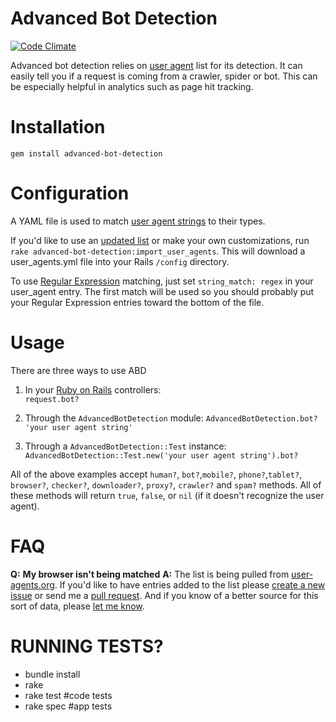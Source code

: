 Advanced Bot Detection
=============
[![Code Climate](https://codeclimate.com/github/usbsnowcrash/advanced-bot-detection/badges/gpa.svg)](https://codeclimate.com/github/usbsnowcrash/advanced-bot-detection)

Advanced bot detection relies on [user agent](http://en.wikipedia.org/wiki/User_agent) list for its detection. It can easily tell you if a request is coming from a crawler, spider or bot. This can be especially helpful in analytics such as page hit tracking.

Installation
============
`gem install advanced-bot-detection`

Configuration
=============

A YAML file is used to match [user agent strings](http://simplyfast.info/browser) to their types.

If you'd like to use an [updated list](http://www.user-agents.org/) or make your own customizations, run `rake advanced-bot-detection:import_user_agents`. This will download a user_agents.yml file into your Rails `/config` directory.

To use [Regular Expression](http://en.wikipedia.org/wiki/Regular_expression) matching, just set `string_match: regex` in your user_agent entry. The first match will be used so you should probably put your Regular Expression entries toward the bottom of the file.

Usage
=====
There are three ways to use ABD

1. In your [Ruby on Rails](http://rubyonrails.org) controllers:  
   `request.bot?`

2. Through the `AdvancedBotDetection` module:
   `AdvancedBotDetection.bot? 'your user agent string'`

3. Through a `AdvancedBotDetection::Test` instance:
   `AdvancedBotDetection::Test.new('your user agent string').bot?`

All of the above examples accept `human?`, `bot?`,`mobile?`, `phone?`,`tablet?`, `browser?`, `checker?`, `downloader?`, `proxy?`, `crawler?` and `spam?` methods. All of these methods will return `true`, `false`, or `nil` (if it doesn't recognize the user agent).

FAQ
===
__Q:__ __My browser isn't being matched__
__A:__ The list is being pulled from [user-agents.org](http://www.user-agents.org).
If you'd  like to have entries added to the list please [create a new issue](https://github.com/biola/Voight-Kampff/issues/new) or send me a [pull request](https://github.com/biola/Voight-Kampff/pulls). And if you know of a better source for this sort of data, please [let me know](mailto:adam@obledesign.com).


RUNNING TESTS?
=============

  * bundle install
  * rake
  * rake test #code tests
  * rake spec #app tests

